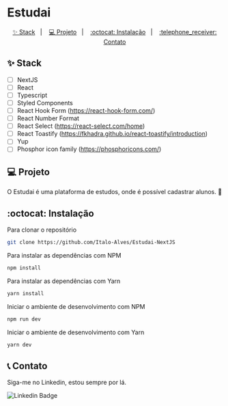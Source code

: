 # Estudai

<p align="center">
  <a href="#-stack">✨ Stack</a>&nbsp;&nbsp;&nbsp;|&nbsp;&nbsp;&nbsp;
  <a href="#-projeto">💻 Projeto</a>&nbsp;&nbsp;&nbsp;|&nbsp;&nbsp;&nbsp;
  <a href="#octocat-instalação">:octocat: Instalação</a>&nbsp;&nbsp;&nbsp;|&nbsp;&nbsp;&nbsp;
  <a href="#telephone_receiver-contato">:telephone_receiver:  Contato</a>
</p>

## ✨ Stack

- [ ] NextJS
- [ ] React
- [ ] Typescript
- [ ] Styled Components
- [ ] React Hook Form (https://react-hook-form.com/)
- [ ] React Number Format
- [ ] React Select (https://react-select.com/home)
- [ ] React Toastify (https://fkhadra.github.io/react-toastify/introduction)
- [ ] Yup
- [ ] Phosphor icon family (https://phosphoricons.com/)

## 💻 Projeto

O Estudai é uma plataforma de estudos, onde é possível cadastrar alunos. :blue_book:

## :octocat: Instalação

Para clonar o repositório

```sh
git clone https://github.com/Italo-Alves/Estudai-NextJS
```

Para instalar as dependências com NPM

```sh
npm install
```

Para instalar as dependências com Yarn

```sh
yarn install
```

Iniciar o ambiente de desenvolvimento com NPM

```sh
npm run dev
```

Iniciar o ambiente de desenvolvimento com Yarn

```sh
yarn dev
```

## :telephone_receiver: Contato

Siga-me no Linkedin, estou sempre por lá.

![Linkedin Badge](https://img.shields.io/badge/-Italo%20Alves-6633cc?style=flat-square&logo=Linkedin&logoColor=white&link=https://www.linkedin.com/in/italo-alvess/)
